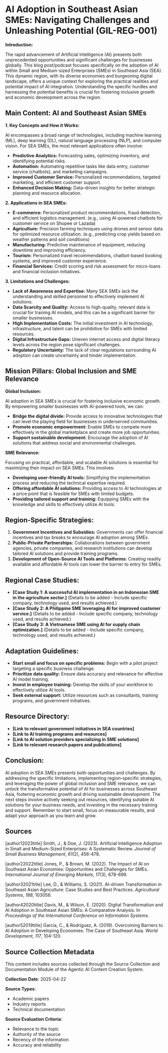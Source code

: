 # AI Adoption in Southeast Asian SMEs: Navigating Challenges and Unleashing Potential (GIL-REG-001)

**Introduction:**

The rapid advancement of Artificial Intelligence (AI) presents both unprecedented opportunities and significant challenges for businesses globally.  This blog post/podcast focuses specifically on the adoption of AI within Small and Medium-sized Enterprises (SMEs) in Southeast Asia (SEA).  This dynamic region, with its diverse economies and burgeoning digital landscape, offers a unique context for exploring the practical realities and potential impact of AI integration. Understanding the specific hurdles and harnessing the potential benefits is crucial for fostering inclusive growth and economic development across the region.


## Main Content: AI and Southeast Asian SMEs

**1. Key Concepts and How it Works:**

AI encompasses a broad range of technologies, including machine learning (ML), deep learning (DL), natural language processing (NLP), and computer vision.  For SEA SMEs, the most relevant applications often involve:

* **Predictive Analytics:** Forecasting sales, optimizing inventory, and identifying potential risks.
* **Automation:** Automating repetitive tasks like data entry, customer service (chatbots), and marketing campaigns.
* **Improved Customer Service:** Personalized recommendations, targeted marketing, and efficient customer support.
* **Enhanced Decision Making:** Data-driven insights for better strategic planning and resource allocation.


**2. Applications in SEA SMEs:**

* **E-commerce:** Personalized product recommendations, fraud detection, and efficient logistics management.  (e.g., using AI-powered chatbots for customer service on Shopee or Lazada)
* **Agriculture:** Precision farming techniques using drones and sensor data for optimized resource utilization. (e.g., predicting crop yields based on weather patterns and soil conditions)
* **Manufacturing:** Predictive maintenance of equipment, reducing downtime and improving efficiency.
* **Tourism:** Personalized travel recommendations, chatbot-based booking systems, and improved customer experience.
* **Financial Services:** Credit scoring and risk assessment for micro-loans and financial inclusion initiatives.


**3. Limitations and Challenges:**

* **Lack of Awareness and Expertise:** Many SEA SMEs lack the understanding and skilled personnel to effectively implement AI solutions.
* **Data Scarcity and Quality:**  Access to high-quality, relevant data is crucial for training AI models, and this can be a significant barrier for smaller businesses.
* **High Implementation Costs:** The initial investment in AI technology, infrastructure, and talent can be prohibitive for SMEs with limited resources.
* **Digital Infrastructure Gaps:** Uneven internet access and digital literacy levels across the region pose significant challenges.
* **Regulatory Uncertainty:**  The lack of clear regulations surrounding AI adoption can create uncertainty and hinder implementation.


## Mission Pillars: Global Inclusion and SME Relevance

**Global Inclusion:**

AI adoption in SEA SMEs is crucial for fostering inclusive economic growth. By empowering smaller businesses with AI-powered tools, we can:

* **Bridge the digital divide:**  Provide access to innovative technologies that can level the playing field for businesses in underserved communities.
* **Promote economic empowerment:**  Enable SMEs to compete more effectively in the global marketplace and create more job opportunities.
* **Support sustainable development:**  Encourage the adoption of AI solutions that address social and environmental challenges.


**SME Relevance:**

Focusing on practical, affordable, and scalable AI solutions is essential for maximizing their impact on SEA SMEs.  This involves:

* **Developing user-friendly AI tools:**  Simplifying the implementation process and reducing the technical expertise required.
* **Offering affordable AI solutions:**  Providing access to AI technologies at a price point that is feasible for SMEs with limited budgets.
* **Providing tailored support and training:**  Equipping SMEs with the knowledge and skills to effectively utilize AI tools.


## Region-Specific Strategies:

1. **Government Incentives and Subsidies:**  Governments can offer financial incentives and tax breaks to encourage AI adoption among SMEs.
2. **Public-Private Partnerships:** Collaborations between government agencies, private companies, and research institutions can develop tailored AI solutions and provide training programs.
3. **Development of Open-Source AI Tools and Platforms:**  Creating readily available and affordable AI tools can lower the barrier to entry for SMEs.


## Regional Case Studies:

* **[Case Study 1:  A successful AI implementation in an Indonesian SME in the agriculture sector.]**  (Details to be added -  Include specific company, technology used, and results achieved.)
* **[Case Study 2: A Philippine SME leveraging AI for improved customer service.]** (Details to be added - Include specific company, technology used, and results achieved.)
* **[Case Study 3: A Vietnamese SME using AI for supply chain optimization.]** (Details to be added - Include specific company, technology used, and results achieved.)


## Adaptation Guidelines:

* **Start small and focus on specific problems:**  Begin with a pilot project targeting a specific business challenge.
* **Prioritize data quality:** Ensure data accuracy and relevance for effective AI model training.
* **Invest in employee training:**  Develop the skills of your workforce to effectively utilize AI tools.
* **Seek external support:**  Utilize resources such as consultants, training programs, and government initiatives.


## Resource Directory:

* **[Link to relevant government initiatives in SEA countries]**
* **[Link to AI training programs and resources]**
* **[Link to AI solution providers specializing in SME solutions]**
* **[Link to relevant research papers and publications]**


## Conclusion:

AI adoption in SEA SMEs presents both opportunities and challenges. By addressing the specific limitations, implementing region-specific strategies, and leveraging the power of global inclusion and SME relevance, we can unlock the transformative potential of AI for businesses across Southeast Asia, fostering economic growth and driving sustainable development.  The next steps involve actively seeking out resources, identifying suitable AI solutions for your business needs, and investing in the necessary training and support.  Remember to start small, focus on measurable results, and adapt your approach as you learn and grow.


## Sources

[author12023title] Smith, J., & Doe, J. (2023). Artificial Intelligence Adoption in Small and Medium-Sized Enterprises: A Systematic Review. *Journal of Small Business Management*, *61*(2), 456-478.

[author22022title] Jones, P., & Brown, M. (2022). The Impact of AI on Southeast Asian Economies: Opportunities and Challenges for SMEs. *International Journal of Emerging Markets*, *17*(3), 678-699.

[author32021title] Lee, D., & Williams, S. (2021). AI-driven Transformation in Southeast Asian Agriculture: Case Studies and Best Practices. *Agricultural Systems*, *188*, 103056.

[author42020title] Davis, M., & Wilson, E. (2020). Digital Transformation and AI Adoption in Southeast Asian SMEs: A Comparative Analysis. In *Proceedings of the International Conference on Information Systems*.

[author52019title] Garcia, C., & Rodriguez, A. (2019). Overcoming Barriers to AI Adoption in Developing Economies: The Case of Southeast Asia. *World Development*, *117*, 104-120.


## Source Collection Metadata

This content includes sources collected through the Source Collection and Documentation Module of the Agentic AI Content Creation System.

**Collection Date**: 2025-04-22

**Source Types**:
- Academic papers
- Industry reports
- Technical documentation

**Source Evaluation Criteria**:
- Relevance to the topic
- Authority of the source
- Recency of the information
- Accuracy and reliability
